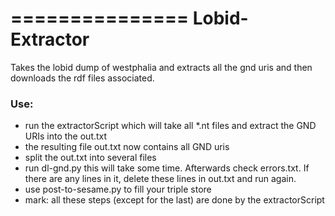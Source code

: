 ===============
Lobid-Extractor
===============

Takes the lobid dump of westphalia and extracts all the gnd uris and then downloads the rdf files associated.

### Use: ###

  * run the extractorScript which will take all *.nt files and extract the GND URIs into the out.txt
  * the resulting file out.txt now contains all GND uris
  * split the out.txt into several files
  * run dl-gnd.py this will take some time. Afterwards check errors.txt. If there are any lines in it, delete these lines in out.txt and run again.
  * use post-to-sesame.py to fill your triple store
  * mark: all these steps (except for the last) are done by the extractorScript
